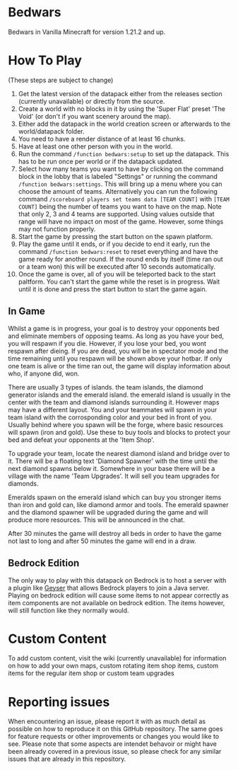 # Bedwars

Bedwars in Vanilla Minecraft for version 1.21.2 and up.

# How To Play

(These steps are subject to change)

1. Get the latest version of the datapack either from the releases section (currently unavailable) or directly from the source.
2. Create a world with no blocks in it by using the 'Super Flat' preset 'The Void' (or don't if you want scenery around the map).
3. Either add the datapack in the world creation screen or afterwards to the world/datapack folder.
4. You need to have a render distance of at least 16 chunks.
5. Have at least one other person with you in the world.
6. Run the command `/function bedwars:setup` to set up the datapack. This has to be run once per world or if the datapack updated.
7. Select how many teams you want to have by clicking on the command block in the lobby that is labeled "Settings" or running the command `/function bedwars:settings`. This will bring up a menu where you can choose the amount of teams.
Alternatively you can run the following command `/scoreboard players set teams data [TEAM COUNT]` with `[TEAM COUNT]` being the number of teams you want to have on the map. Note that only 2, 3 and 4 teams are supported. Using values outside that range will have no impact on most of the game. However, some things may not function properly.
8. Start the game by pressing the start button on the spawn platform.
9. Play the game until it ends, or if you decide to end it early, run the command `/function bedwars:reset` to reset everything and have the game ready for another round. If the round ends by itself (time ran out or a team won) this will be executed after 10 seconds automatically.
10. Once the game is over, all of you will be teleported back to the start paltform. You can't start the game while the reset is in progress. Wait until it is done and press the start button to start the game again.

## In Game
Whilst a game is in progress, your goal is to destroy your opponents bed and eliminate members of opposing teams. As long as you have your bed, you will respawn if you die. However, if you lose your bed, you wont respawn after dieing. If you are dead, you will be in spectator mode and the time remaining until you respawn will be shown above your hotbar. If only one team is alive or the time ran out, the game will display information about who, if anyone did, won.

There are usually 3 types of islands. the team islands, the diamond generator islands and the emerald island. the emerald island is usually in the center with the team and diamond islands surrounding it. However maps may have a different layout. You and your teammates will spawn in your team island with the corrosponding color and your bed in front of you. Usually behind where you spawn will be the forge, where basic resources will spawn (iron and gold). Use these to buy tools and blocks to protect your bed and defeat your opponents at the 'Item Shop'.

To upgrade your team, locate the nearest diamond island and bridge over to it. There will be a floating text 'Diamond Spawner' with the time until the next diamond spawns below it. Somewhere in your base there will be a village with the name 'Team Upgrades'. It will sell you team upgrades for diamonds.

Emeralds spawn on the emerald island which can buy you stronger items than iron and gold can, like diamond armor and tools. The emerald spawner and the diamond spawner will be upgraded during the game and will produce more resources. This will be announced in the chat.

After 30 minutes the game will destroy all beds in order to have the game not last to long and after 50 minutes the game will end in a draw.

## Bedrock Edition

The only way to play with this datapack on Bedrock is to host a server with a plugin like [Geyser](https://geysermc.org/) that allows Bedrock players to join a Java server.
Playing on bedrock edition will cause some items to not appear correctly as item components are not available on bedrock edition. The items however, will still function like they normally would.

# Custom Content
To add custom content, visit the wiki (currently unavailable) for information on how to add your own maps, custom rotating item shop items, custom items for the regular item shop or custom team upgrades

# Reporting issues
When encountering an issue, please report it with as much detail as possible on how to reproduce it on this GitHub repository.
The same goes for feature requests or other improvements or changes you would like to see. Please note that some aspects are intendet behavoir or might have been already covered in a previous issue, so please check for any similar issues that are already in this repository.